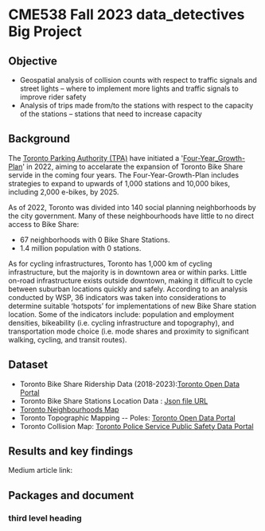 # CME538 Fall 2023 data_detectives Big Project

## Objective 
* Geospatial analysis of collision counts with respect to traffic signals and street lights – where to implement more lights and traffic signals to improve rider safety
* Analysis of trips made from/to the stations with respect to the capacity of the stations – stations that need to increase capacity

## Background
The [Toronto Parking Authority (TPA)](https://parking.greenp.com/) have initiated a '[Four-Year_Growth-Plan](https://www.toronto.ca/legdocs/mmis/2022/pa/bgrd/backgroundfile-229602.pdf)' in 2022, aiming to accelarate the expansion of Toronto Bike Share servide in the coming four years. The Four-Year-Growth-Plan includes strategies to expand to upwards of 1,000 stations and 10,000 bikes, including 2,000 e-bikes, by 2025. 

As of 2022, Toronto was divided into 140 social planning neighborhoods by the city government. Many of these neighbourhoods have little to no direct access to Bike Share: 
  * 67 neighborhoods with 0 Bike Share Stations. 
  * 1.4 million population with 0 stations.
    
As for cycling infrastructures, Toronto has 1,000 km of cycling infrastructure, but the majority is in downtown area or within parks. Little on-road infrastructure exists outside downtown, making it difficult to cycle between suburban locations quickly and safely.
According to an analysis conducted by WSP, 36 indicators was taken into considerations to determine suitable ‘hotspots’ for implementations of new Bike Share station location. Some of the indicators include: population and employment densities, bikeability (i.e. cycling infrastructure and topography), and transportation mode choice (i.e. mode shares and proximity to significant walking, cycling, and transit routes).


## Dataset

* Toronto Bike Share Ridership Data (2018-2023):[Toronto Open Data Portal](https://open.toronto.ca/dataset/bike-share-toronto-ridership-data/)
* Toronto Bike Share Stations Location Data : [Json file URL](https://tor.publicbikesystem.net/ube/gbfs/v1/en/station_information)
* [Toronto Neighbourhoods Map](https://github.com/yuqiaochen-code/data_detectives_CME538/blob/66e05653a912a5a1b7ce3b187a17b586e546442e/toronto_neighbourhoods.shp)
* Toronto Topographic Mapping -- Poles: [Toronto Open Data Portal](https://open.toronto.ca/dataset/topographic-mapping-poles/)
* Toronto Collision Map: [Toronto Police Service Public Safety Data Portal](https://data.torontopolice.on.ca/pages/cyclists)
  
## Results and key findings
Medium article link:

## Packages and document
### third level heading
